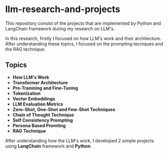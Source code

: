 # llm-research-and-projects
This repository consist of the projects that are implemented by Python and LangChain framework during my research on LLM's.

In this research, firstly I focused on how LLM's work and their architecture. After understanding these topics, I 
focused on the prompting tecniques and the RAG technique.

## Topics
- **How LLM's Work**
- **Transformer Architecture**
- **Pre-Tranining and Fine-Tuning**
- **Tokenization**
- **Vector Embeddings**
- **LLM Evaluation Metrics**
- **Zero-Shot, One-Shot and Few-Shot Techniques**
- **Chain of Thought Technique**
- **Self Consistency Prompting**
- **Persona Based Promting**
- **RAG Technique**

After understanding how the LLM's work, I developed 2 simple projects using **LangChain** framework and **Python**.
